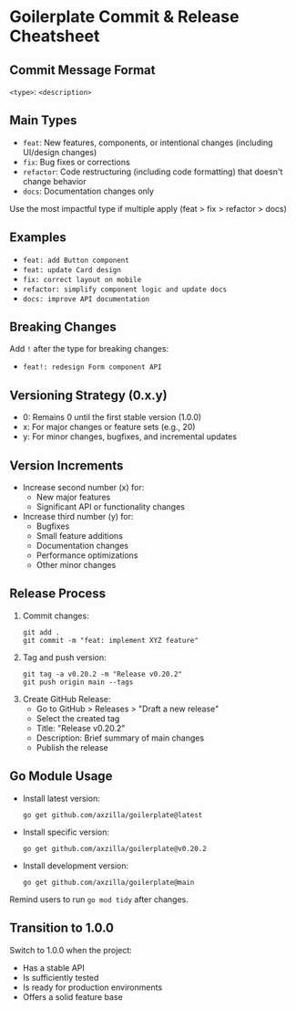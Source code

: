 # Goilerplate Commit & Release Cheatsheet
## Commit Message Format
`<type>`: `<description>`

## Main Types
- `feat`: New features, components, or intentional changes (including UI/design changes)
- `fix`: Bug fixes or corrections
- `refactor`: Code restructuring (including code formatting) that doesn't change behavior
- `docs`: Documentation changes only

Use the most impactful type if multiple apply (feat > fix > refactor > docs)

## Examples
- `feat: add Button component`
- `feat: update Card design`
- `fix: correct layout on mobile`
- `refactor: simplify component logic and update docs`
- `docs: improve API documentation`

## Breaking Changes
Add `!` after the type for breaking changes:
- `feat!: redesign Form component API`

## Versioning Strategy (0.x.y)
- 0: Remains 0 until the first stable version (1.0.0)
- x: For major changes or feature sets (e.g., 20)
- y: For minor changes, bugfixes, and incremental updates

## Version Increments
- Increase second number (x) for:
  - New major features
  - Significant API or functionality changes
- Increase third number (y) for:
  - Bugfixes
  - Small feature additions
  - Documentation changes
  - Performance optimizations
  - Other minor changes

## Release Process
1. Commit changes:
   ```
   git add .
   git commit -m "feat: implement XYZ feature"
   ```
2. Tag and push version:
   ```
   git tag -a v0.20.2 -m "Release v0.20.2"
   git push origin main --tags
   ```
3. Create GitHub Release:
   - Go to GitHub > Releases > "Draft a new release"
   - Select the created tag
   - Title: "Release v0.20.2"
   - Description: Brief summary of main changes
   - Publish the release

## Go Module Usage
- Install latest version:
  ```
  go get github.com/axzilla/goilerplate@latest
  ```
- Install specific version:
  ```
  go get github.com/axzilla/goilerplate@v0.20.2
  ```
- Install development version:
  ```
  go get github.com/axzilla/goilerplate@main
  ```
Remind users to run `go mod tidy` after changes.

## Transition to 1.0.0
Switch to 1.0.0 when the project:
- Has a stable API
- Is sufficiently tested
- Is ready for production environments
- Offers a solid feature base
